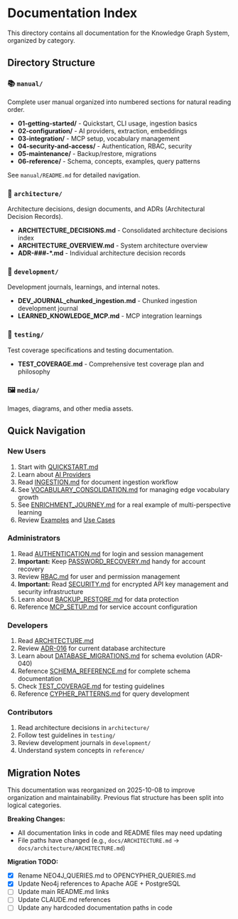 # Documentation Index

This directory contains all documentation for the Knowledge Graph System, organized by category.

## Directory Structure

### 📚 `manual/`
Complete user manual organized into numbered sections for natural reading order.

- **01-getting-started/** - Quickstart, CLI usage, ingestion basics
- **02-configuration/** - AI providers, extraction, embeddings
- **03-integration/** - MCP setup, vocabulary management
- **04-security-and-access/** - Authentication, RBAC, security
- **05-maintenance/** - Backup/restore, migrations
- **06-reference/** - Schema, concepts, examples, query patterns

See `manual/README.md` for detailed navigation.

### 📐 `architecture/`
Architecture decisions, design documents, and ADRs (Architectural Decision Records).

- **ARCHITECTURE_DECISIONS.md** - Consolidated architecture decisions index
- **ARCHITECTURE_OVERVIEW.md** - System architecture overview
- **ADR-###-*.md** - Individual architecture decision records

### 🔨 `development/`
Development journals, learnings, and internal notes.

- **DEV_JOURNAL_chunked_ingestion.md** - Chunked ingestion development journal
- **LEARNED_KNOWLEDGE_MCP.md** - MCP integration learnings

### 🧪 `testing/`
Test coverage specifications and testing documentation.

- **TEST_COVERAGE.md** - Comprehensive test coverage plan and philosophy

### 🖼️ `media/`
Images, diagrams, and other media assets.

## Quick Navigation

### New Users
1. Start with [QUICKSTART.md](manual/01-getting-started/01-QUICKSTART.md)
2. Learn about [AI Providers](manual/02-configuration/01-AI_PROVIDERS.md)
3. Read [INGESTION.md](manual/01-getting-started/03-INGESTION.md) for document ingestion workflow
4. See [VOCABULARY_CONSOLIDATION.md](manual/03-integration/02-VOCABULARY_CONSOLIDATION.md) for managing edge vocabulary growth
5. See [ENRICHMENT_JOURNEY.md](manual/06-reference/07-ENRICHMENT_JOURNEY.md) for a real example of multi-perspective learning
6. Review [Examples](manual/06-reference/03-EXAMPLES.md) and [Use Cases](manual/06-reference/02-USE_CASES.md)

### Administrators
1. Read [AUTHENTICATION.md](manual/04-security-and-access/01-AUTHENTICATION.md) for login and session management
2. **Important:** Keep [PASSWORD_RECOVERY.md](manual/04-security-and-access/04-PASSWORD_RECOVERY.md) handy for account recovery
3. Review [RBAC.md](manual/04-security-and-access/02-RBAC.md) for user and permission management
4. **Important:** Read [SECURITY.md](manual/04-security-and-access/03-SECURITY.md) for encrypted API key management and security infrastructure
5. Learn about [BACKUP_RESTORE.md](manual/05-maintenance/01-BACKUP_RESTORE.md) for data protection
6. Reference [MCP_SETUP.md](manual/03-integration/01-MCP_SETUP.md) for service account configuration

### Developers
1. Read [ARCHITECTURE.md](architecture/ARCHITECTURE.md)
2. Review [ADR-016](architecture/ADR-016-apache-age-migration.md) for current database architecture
3. Learn about [DATABASE_MIGRATIONS.md](manual/05-maintenance/02-DATABASE_MIGRATIONS.md) for schema evolution (ADR-040)
4. Reference [SCHEMA_REFERENCE.md](manual/06-reference/01-SCHEMA_REFERENCE.md) for complete schema documentation
5. Check [TEST_COVERAGE.md](testing/TEST_COVERAGE.md) for testing guidelines
6. Reference [CYPHER_PATTERNS.md](manual/06-reference/09-CYPHER_PATTERNS.md) for query development

### Contributors
1. Read architecture decisions in `architecture/`
2. Follow test guidelines in `testing/`
3. Review development journals in `development/`
4. Understand system concepts in `reference/`

## Migration Notes

This documentation was reorganized on 2025-10-08 to improve organization and maintainability. Previous flat structure has been split into logical categories.

**Breaking Changes:**
- All documentation links in code and README files may need updating
- File paths have changed (e.g., `docs/ARCHITECTURE.md` → `docs/architecture/ARCHITECTURE.md`)

**Migration TODO:**
- [x] Rename NEO4J_QUERIES.md to OPENCYPHER_QUERIES.md
- [x] Update Neo4j references to Apache AGE + PostgreSQL
- [ ] Update main README.md links
- [ ] Update CLAUDE.md references
- [ ] Update any hardcoded documentation paths in code
